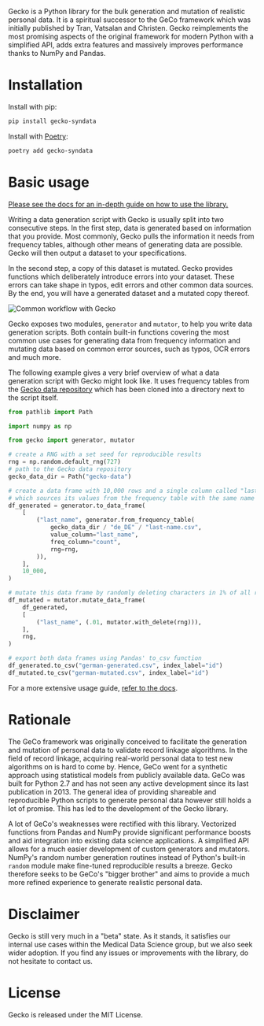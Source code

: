 Gecko is a Python library for the bulk generation and mutation of realistic personal data.
It is a spiritual successor to the GeCo framework which was initially published by Tran, Vatsalan and Christen.
Gecko reimplements the most promising aspects of the original framework for modern Python with a simplified API, adds
extra features and massively improves performance thanks to NumPy and Pandas.

# Installation

Install with pip:

```bash
pip install gecko-syndata
```

Install with [Poetry](https://python-poetry.org/):

```bash
poetry add gecko-syndata
```

# Basic usage

[Please see the docs for an in-depth guide on how to use the library.](https://ul-mds.github.io/gecko/)

Writing a data generation script with Gecko is usually split into two consecutive steps.
In the first step, data is generated based on information that you provide.
Most commonly, Gecko pulls the information it needs from frequency tables, although other means of generating data
are possible.
Gecko will then output a dataset to your specifications.

In the second step, a copy of this dataset is mutated.
Gecko provides functions which deliberately introduce errors into your dataset.
These errors can take shape in typos, edit errors and other common data sources.
By the end, you will have a generated dataset and a mutated copy thereof.

![Common workflow with Gecko](https://ul-mds.github.io/gecko/img/gecko-workflow.png)

Gecko exposes two modules, `generator` and `mutator`, to help you write data generation scripts.
Both contain built-in functions covering the most common use cases for generating data from frequency information and
mutating data based on common error sources, such as typos, OCR errors and much more.

The following example gives a very brief overview of what a data generation script with Gecko might look like.
It uses frequency tables from the [Gecko data repository](https://github.com/ul-mds/gecko-data) which has been cloned
into a directory next to the script itself.

```python
from pathlib import Path

import numpy as np

from gecko import generator, mutator

# create a RNG with a set seed for reproducible results
rng = np.random.default_rng(727)
# path to the Gecko data repository
gecko_data_dir = Path("gecko-data")

# create a data frame with 10,000 rows and a single column called "last_name" 
# which sources its values from the frequency table with the same name
df_generated = generator.to_data_frame(
    [
        ("last_name", generator.from_frequency_table(
            gecko_data_dir / "de_DE" / "last-name.csv",
            value_column="last_name",
            freq_column="count",
            rng=rng,
        )),
    ],
    10_000,
)

# mutate this data frame by randomly deleting characters in 1% of all rows
df_mutated = mutator.mutate_data_frame(
    df_generated,
    [
        ("last_name", (.01, mutator.with_delete(rng))),
    ],
    rng,
)

# export both data frames using Pandas' to_csv function
df_generated.to_csv("german-generated.csv", index_label="id")
df_mutated.to_csv("german-mutated.csv", index_label="id")
```

For a more extensive usage guide, [refer to the docs](https://ul-mds.github.io/gecko/).

# Rationale

The GeCo framework was originally conceived to facilitate the generation and mutation of personal data to validate
record linkage algorithms.
In the field of record linkage, acquiring real-world personal data to test new algorithms on is hard to come by.
Hence, GeCo went for a synthetic approach using statistical models from publicly available data.
GeCo was built for Python 2.7 and has not seen any active development since its last publication in 2013.
The general idea of providing shareable and reproducible Python scripts to generate personal data however still holds a
lot of promise.
This has led to the development of the Gecko library.

A lot of GeCo's weaknesses were rectified with this library.
Vectorized functions from Pandas and NumPy provide significant performance boosts and aid integration into existing
data science applications.
A simplified API allows for a much easier development of custom generators and mutators.
NumPy's random number generation routines instead of Python's built-in `random` module make fine-tuned reproducible
results a breeze.
Gecko therefore seeks to be GeCo's "bigger brother" and aims to provide a much more refined experience to generate
realistic personal data.

# Disclaimer

Gecko is still very much in a "beta" state.
As it stands, it satisfies our internal use cases within the Medical Data Science group, but we also seek wider
adoption.
If you find any issues or improvements with the library, do not hesitate to contact us.

# License

Gecko is released under the MIT License.
